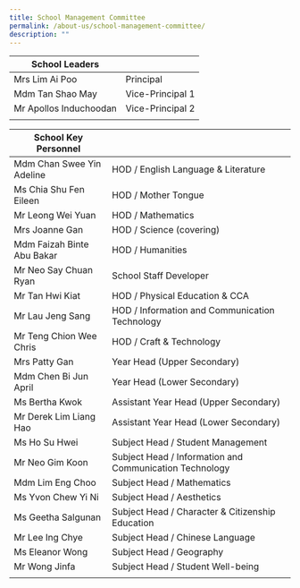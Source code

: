 ```yaml
---
title: School Management Committee
permalink: /about-us/school-management-committee/
description: ""
---
```

| School Leaders |  |
|---|---|
| Mrs Lim Ai Poo | Principal |
| Mdm Tan Shao May | Vice-Principal 1 |
| Mr Apollos Induchoodan | Vice-Principal 2 |
| | | 

| School Key Personnel |  |
|---|---|
| Mdm Chan Swee Yin Adeline | HOD / English Language & Literature |
| Ms Chia Shu Fen Eileen | HOD / Mother Tongue  |
| Mr Leong Wei Yuan | HOD / Mathematics |
| Mrs Joanne Gan  | HOD / Science (covering)  |
| Mdm Faizah Binte Abu Bakar   | HOD / Humanities |
| Mr Neo Say Chuan Ryan  | School Staff Developer  |
| Mr Tan Hwi Kiat   | HOD / Physical Education & CCA  |
| Mr Lau Jeng Sang | HOD / Information and Communication Technology  |
| Mr Teng Chion Wee Chris  | HOD / Craft & Technology  |
| Mrs Patty Gan  | Year Head (Upper Secondary)  |
| Mdm Chen Bi Jun April  | Year Head (Lower Secondary)   |
| Ms Bertha Kwok  | Assistant Year Head (Upper Secondary)  |
| Mr Derek Lim Liang Hao   | Assistant Year Head (Lower Secondary)  |
| Ms Ho Su Hwei  | Subject Head / Student Management  |
| Mr Neo Gim Koon  | Subject Head / Information and Communication Technology  |
| Mdm Lim Eng Choo  | Subject Head / Mathematics  |
| Ms Yvon Chew Yi Ni  | Subject Head / Aesthetics  |
| Ms Geetha Salgunan  | Subject Head / Character & Citizenship Education  |
| Mr Lee Ing Chye  | Subject Head / Chinese Language  |
| Ms Eleanor Wong  | Subject Head / Geography  |
| Mr Wong Jinfa  | Subject Head / Student Well-being  |
| | |